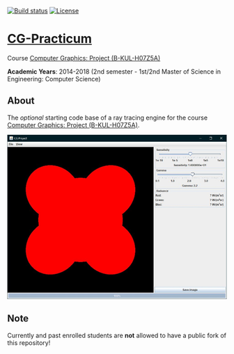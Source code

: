 [![Build status][s1]][tr] [![License][s2]][li]

[s1]: https://travis-ci.org/ComputerGraphicsResearchGroup/CG-Practicum.svg?branch=master
[s2]: https://img.shields.io/badge/license-CGRG%201.0-blue.svg

[tr]: https://travis-ci.org/ComputerGraphicsResearchGroup/CGPracticum
[li]: https://raw.githubusercontent.com/ComputerGraphicsResearchGroup/CGPracticum/master/LICENSE.md

# [CG-Practicum](http://graphics.cs.kuleuven.be/courses/H07Z5a/opgave.html)

Course [Computer Graphics: Project (B-KUL-H07Z5A)](https://onderwijsaanbod.kuleuven.be/syllabi/n/H07Z5AN.htm#activetab=doelstellingen_idp1405792)

**Academic Years**: 2014-2018 (2nd semester - 1st/2nd Master of Science in Engineering: Computer Science)

## About

The *optional* starting code base of a ray tracing engine for the course [Computer Graphics: Project (B-KUL-H07Z5A)](https://onderwijsaanbod.kuleuven.be/syllabi/n/H07Z5AN.htm#activetab=doelstellingen_idp1405792).

<p align="center"><img src="res/Example.jpg" width="700"></p>

## Note

Currently and past enrolled students are **not** allowed to have a public fork of this repository!
